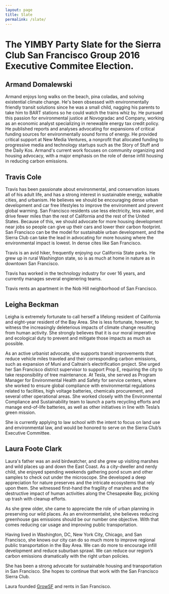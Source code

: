 ```yaml
---
layout: page
title: Slate
permalink: /slate/
---
```


# The YIMBY Party Slate for the Sierra Club San Francisco Group 2016 Executive Commitee Election.

## Armand Domalewski

Armand enjoys long walks on the beach, pina coladas, and
solving existential climate change. He's been obsessed with
environmentally friendly transit solutions since he was a small child,
nagging his parents to take him to BART stations so he could watch the
trains whiz by. He pursued this passion for environmental justice at
Novogradac and Company, working as an economic analyst specializing in
renewable energy tax credit policy. He published reports and analyses
advocating for expansions of critical funding sources for
environmentally sound forms of energy. He provided critical support at
New Media Ventures, a nonprofit that allocated funding to progressive
media and technology startups such as the Story of Stuff and the Daily
Kos. Armand's current work focuses on community organizing and housing
advocacy, with a major emphasis on the role of dense infill housing in
reducing carbon emissions.

## Travis Cole

Travis has been passionate about environmental, and conservation issues all
of his adult life, and has a strong interest in sustainable energy,
walkable cities, and urbanism. He believes we should be encouraging dense
urban development and car free lifestyles to improve the environment
and prevent global warming. San Francisco residents use less
electricity, less water, and drive fewer miles than the rest of
California and the rest of the United States. Because of this, we should
advocate for more housing development near jobs so people can give up
their cars and lower their carbon footprint. San Francisco can be the
model for sustainable urban development, and the Sierra Club can take
the lead in advocating for more housing where the environmental impact
is lowest. In dense cites like San Francisco.

Travis is an avid hiker, frequently enjoying our California State parks.
He grew up in rural Washington state, so is as much at home in nature as
in downtown San Francisco.

Travis has worked in the technology industry for over 16 years, and
currently manages several engienering teams.

Travis rents an apartment in the Nob Hill neighborhood of San Francisco.

## Leigha Beckman

Leigha is extremely fortunate to call herself a lifelong resident of California 
and eight-year resident of the Bay Area. She is less fortunate, however, to 
witness the increasingly deleterious impacts of climate change resulting from
human activity. She strongly believes that it is our moral imperative and ecological 
duty to prevent and mitigate those impacts as much as possible.  

As an active urbanist advocate, she supports transit improvements that reduce vehicle 
miles traveled and their corresponding carbon emissions, such as expansion of Muni and 
Caltrain’s electrification project. She urged her San Francisco district supervisor to 
support Prop E, requiring the city to take responsibility of tree maintenance. At Tesla, 
she served as Program Manager for Environmental Health and Safety for service centers, 
where she worked to ensure global compliance with environmental regulations related to 
facilities, high voltage batteries, chemicals procurement, and several other operational 
areas. She worked closely with the Environmental Compliance and Sustainability team to 
launch a parts recycling efforts and manage end-of-life batteries, as well as other 
initiatives in line with Tesla’s green mission.

She is currently applying to law school with the intent to focus on land use and 
environmental law, and would be honored to serve on the Sierra Club’s Executive Committee.  

## Laura Foote Clark

Laura's father was an avid birdwatcher, and she grew up visiting marshes and
wild places up and down the East Coast. As a city-dweller and nerdy
child, she enjoyed spending weekends gathering pond scum and other samples
to check out under the microscope. She developed a deep appreciation for
nature preserves and the intricate ecosystems that rely upon them. She
witnessed first-hand the fragility of marshes and the destructive impact
of human activities along the Chesapeake Bay, picking up trash with
cleanup efforts.
 
As she grew older, she came to appreciate the role of urban planning in
preserving our wild places. As an environmentalist, she believes reducing
greenhouse gas emissions should be our number one objective. With that
comes reducing car usage and improving public transportation.
 
Having lived in Washington, DC, New York City, Chicago, and San
Francisco, she knows our city can do so much more to improve regional
public transportation in the Bay Area. We can do more to encourage
infill development and reduce suburban sprawl. We can reduce our
region’s carbon emissions dramatically with the right urban policies.
 
She has been a strong advocate for sustainable housing and transportation
in San Francisco. She hopes to continue that work with the San Francisco
Sierra Club.

Laura founded [GrowSF](http://www.growsanfrancisco.org/) and rents in San Francisco.

